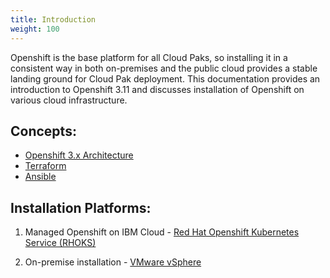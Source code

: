 ```yaml
---
title: Introduction
weight: 100
---
```


Openshift is the base platform for all Cloud Paks, so installing it in a consistent way in both on-premises and the public cloud provides a stable landing ground for Cloud Pak deployment.  This documentation provides an introduction to Openshift 3.11 and discusses installation of Openshift on various cloud infrastructure.

## Concepts:

* [Openshift 3.x Architecture](/content/ocp/openshift3_architecture)
* [Terraform](/content/ocp/terraform)
* [Ansible](/content/ocp/ansible)

## Installation Platforms:

1. Managed Openshift on IBM Cloud - [Red Hat Openshift Kubernetes Service (RHOKS)](/content/ocp/rhoks)
 
2. On-premise installation - [VMware vSphere](/content/ocp/vsphere)
  
